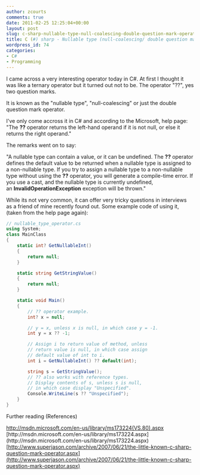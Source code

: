 ```yaml
---
author: zcourts
comments: true
date: 2011-02-25 12:25:04+00:00
layout: post
slug: c-sharp-nullable-type-null-coalescing-double-question-mark-operator
title: C (#) sharp - Nullable type (null-coalescing/ double question mark) operator
wordpress_id: 74
categories:
- C#
- Programming
---
```


I came across a very interesting operator today in C#.
At first I thought it was like a ternary operator but it turned out not to be. The operator "??", yes two question marks.

It is known as the "nullable type", "null-coalescing" or just the double question mark operator.

I've only come accross it in C# and according to the Microsoft, help page:
"The **??** operator returns the left-hand operand if it is not null, or else it returns the right operand."

The remarks went on to say:<!-- more -->

"A nullable type can contain a value, or it can be undefined. The **??** operator defines the default value to be returned when a nullable type is assigned to a non-nullable type. If you try to assign a nullable type to a non-nullable type without using the **??** operator, you will generate a compile-time error. If you use a cast, and the nullable type is currently undefined, an **InvalidOperationException** exception will be thrown."

While its not very common, it can offer very tricky questions in interviews as a friend of mine recently found out.
Some example code of using it, (taken from the help page again):

```csharp
// nullable_type_operator.cs
using System;
class MainClass
{
    static int? GetNullableInt()
    {
        return null;
    }

    static string GetStringValue()
    {
        return null;
    }

    static void Main()
    {
        // ?? operator example.
        int? x = null;

        // y = x, unless x is null, in which case y = -1.
        int y = x ?? -1;

        // Assign i to return value of method, unless
        // return value is null, in which case assign
        // default value of int to i.
        int i = GetNullableInt() ?? default(int);

        string s = GetStringValue();
        // ?? also works with reference types.
        // Display contents of s, unless s is null,
        // in which case display "Unspecified".
        Console.WriteLine(s ?? "Unspecified");
    }
}
```

Further reading (References)

[http://msdn.microsoft.com/en-us/library/ms173224(VS.80).aspx
](http://msdn.microsoft.com/en-us/library/ms173224(VS.80).aspx)[http://msdn.microsoft.com/en-us/library/ms173224.aspx](http://msdn.microsoft.com/en-us/library/ms173224.aspx)
[http://www.superjason.com/archive/2007/06/21/the-little-known-c-sharp-question-mark-operator.aspx](http://www.superjason.com/archive/2007/06/21/the-little-known-c-sharp-question-mark-operator.aspx)
